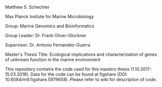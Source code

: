 Matthew S. Schechter

Max Planck Insitute for Marine Microbiology

Group: Marine Genomics and Bioinformatics

Group Leader: Dr. Frank Oliver-Glockner

Supervisor: Dr. Antonio Fernandez-Guerra

Master's Thesis Title: Ecological implications and characterization of genes of unknown function in the marine environment

This repository contains the code used for this masters thesis (1.10.2017-15.03.2018). Data for the code can be found at figshare (DOI: 10.6084/m9.figshare.5979658). Please refer to wiki for description of code.
